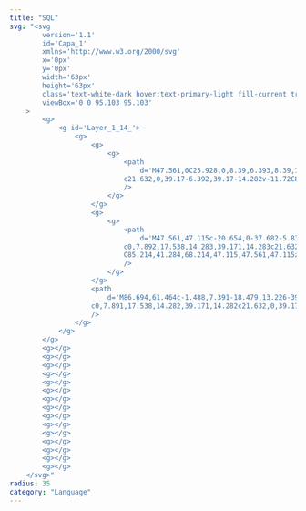 ```yaml
---
title: "SQL"
svg: "<svg
		version='1.1'
		id='Capa_1'
		xmlns='http://www.w3.org/2000/svg'
		x='0px'
		y='0px'
		width='63px'
		height='63px'
		class='text-white-dark hover:text-primary-light fill-current transition-[opacity_.5s,color_.5s]'
		viewBox='0 0 95.103 95.103'
	>
		<g>
			<g id='Layer_1_14_'>
				<g>
					<g>
						<g>
							<path
								d='M47.561,0C25.928,0,8.39,6.393,8.39,14.283v11.72c0,7.891,17.538,14.282,39.171,14.282
                            c21.632,0,39.17-6.392,39.17-14.282v-11.72C86.731,6.393,69.193,0,47.561,0z'
							/>
						</g>
					</g>
					<g>
						<g>
							<path
								d='M47.561,47.115c-20.654,0-37.682-5.832-39.171-13.227c-0.071,0.353,0,19.355,0,19.355
                            c0,7.892,17.538,14.283,39.171,14.283c21.632,0,39.17-6.393,39.17-14.283c0,0,0.044-19.003-0.026-19.355
                            C85.214,41.284,68.214,47.115,47.561,47.115z'
							/>
						</g>
					</g>
					<path
						d='M86.694,61.464c-1.488,7.391-18.479,13.226-39.133,13.226S9.875,68.854,8.386,61.464L8.39,80.82
                    c0,7.891,17.538,14.282,39.171,14.282c21.632,0,39.17-6.393,39.17-14.282L86.694,61.464z'
					/>
				</g>
			</g>
		</g>
		<g></g>
		<g></g>
		<g></g>
		<g></g>
		<g></g>
		<g></g>
		<g></g>
		<g></g>
		<g></g>
		<g></g>
		<g></g>
		<g></g>
		<g></g>
		<g></g>
		<g></g>
	</svg>"
radius: 35
category: "Language"
---
```

